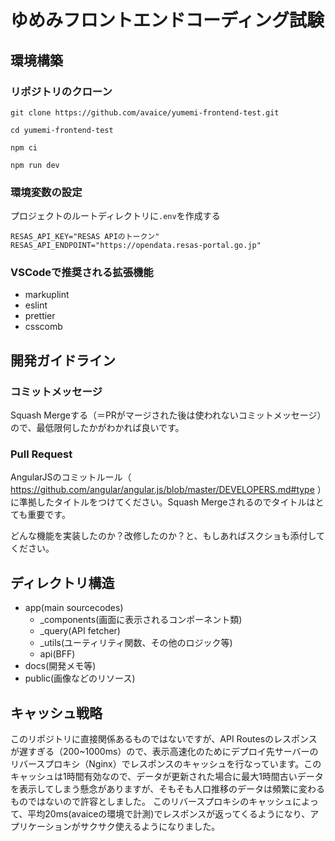 # ゆめみフロントエンドコーディング試験

## 環境構築

### リポジトリのクローン

`git clone https://github.com/avaice/yumemi-frontend-test.git`

`cd yumemi-frontend-test`

`npm ci`

`npm run dev`

### 環境変数の設定

プロジェクトのルートディレクトリに`.env`を作成する

```
RESAS_API_KEY="RESAS APIのトークン"
RESAS_API_ENDPOINT="https://opendata.resas-portal.go.jp"
```

### VSCodeで推奨される拡張機能

- markuplint
- eslint
- prettier
- csscomb

## 開発ガイドライン

### コミットメッセージ

Squash Mergeする（＝PRがマージされた後は使われないコミットメッセージ）ので、最低限何したかがわかれば良いです。

### Pull Request

AngularJSのコミットルール（ https://github.com/angular/angular.js/blob/master/DEVELOPERS.md#type ）に準拠したタイトルをつけてください。Squash Mergeされるのでタイトルはとても重要です。

どんな機能を実装したのか？改修したのか？と、もしあればスクショも添付してください。

## ディレクトリ構造

- app(main sourcecodes)
  - \_components(画面に表示されるコンポーネント類)
  - \_query(API fetcher)
  - \_utils(ユーティリティ関数、その他のロジック等)
  - api(BFF)
- docs(開発メモ等)
- public(画像などのリソース)

## キャッシュ戦略

このリポジトリに直接関係あるものではないですが、API Routesのレスポンスが遅すぎる（200~1000ms）ので、表示高速化のためにデプロイ先サーバーのリバースプロキシ（Nginx）でレスポンスのキャッシュを行なっています。このキャッシュは1時間有効なので、データが更新された場合に最大1時間古いデータを表示してしまう懸念がありますが、そもそも人口推移のデータは頻繁に変わるものではないので許容としました。
このリバースプロキシのキャッシュによって、平均20ms(avaiceの環境で計測)でレスポンスが返ってくるようになり、アプリケーションがサクサク使えるようになりました。
